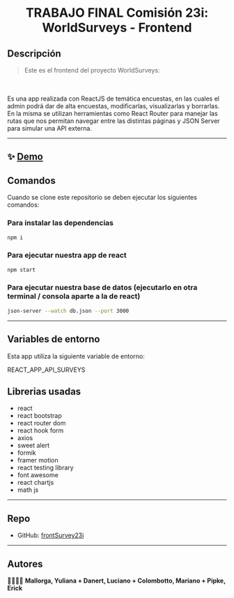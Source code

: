 <h1 align="center">TRABAJO FINAL Comisión 23i: WorldSurveys - Frontend</h1>

## Descripción

> Este es el frontend del proyecto WorldSurveys:

<br>
<br>Es una app realizada con ReactJS de temática encuestas, en las cuales el admin podrá dar de alta encuestas, modificarlas, visualizarlas y borrarlas. En la misma se utilizan herramientas como React Router para manejar las rutas que nos permitan navegar entre las distintas páginas y JSON Server para simular una API externa.

<hr>

## ✨ [Demo](https://world-surveys.netlify.app/)

## Comandos

Cuando se clone este repositorio se deben ejecutar los siguientes comandos:

### Para instalar las dependencias
```sh
npm i
```

### Para ejecutar nuestra app de react
```sh
npm start
```

### Para ejecutar nuestra base de datos (ejecutarlo en otra terminal / consola aparte a la de react)
```sh
json-server --watch db.json --port 3000
```
<hr>

## Variables de entorno

Esta app utiliza la siguiente variable de entorno:

REACT_APP_API_SURVEYS

## Librerias usadas
- react
- react bootstrap
- react router dom
- react hook form
- axios
- sweet alert
- formik
- framer motion
- react testing library
- font awesome
- react chartjs
- math js

<hr>

## Repo
* GitHub: [frontSurvey23i](https://github.com/mcolombotto/frontSurvey23i)
<hr>

## Autores

🧑‍🤝‍🧑💪 **Mallorga, Yuliana + Danert, Luciano + Colombotto, Mariano + Pipke, Erick**

